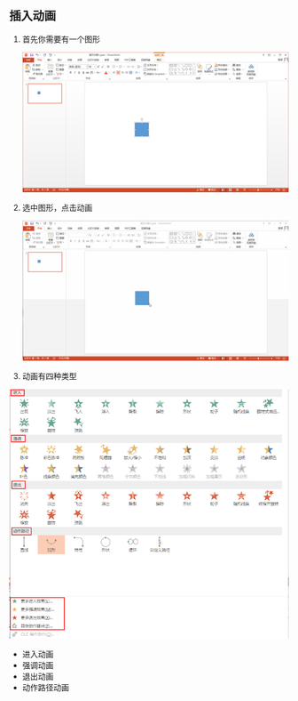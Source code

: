 ## 插入动画

1. 首先你需要有一个图形

   ![image-20201011212235520](https://raw.githubusercontent.com/huxiaoning/img/master/20201011212238.png)

   

2. 选中图形，点击动画

   ![动画选择界面](https://raw.githubusercontent.com/huxiaoning/img/master/20201011212427.gif)

3. 动画有四种类型

![image-20201011212644878](https://raw.githubusercontent.com/huxiaoning/img/master/20201011212646.png)

   - 进入动画
   - 强调动画
   - 退出动画
   - 动作路径动画